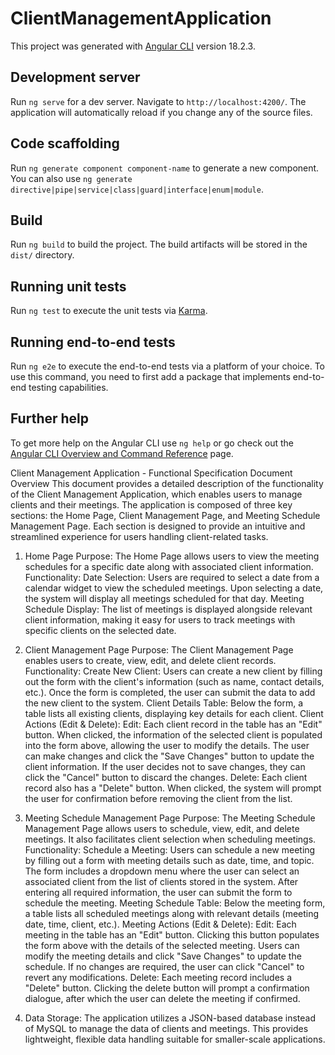 # ClientManagementApplication

This project was generated with [Angular CLI](https://github.com/angular/angular-cli) version 18.2.3.

## Development server

Run `ng serve` for a dev server. Navigate to `http://localhost:4200/`. The application will automatically reload if you change any of the source files.

## Code scaffolding

Run `ng generate component component-name` to generate a new component. You can also use `ng generate directive|pipe|service|class|guard|interface|enum|module`.

## Build

Run `ng build` to build the project. The build artifacts will be stored in the `dist/` directory.

## Running unit tests

Run `ng test` to execute the unit tests via [Karma](https://karma-runner.github.io).

## Running end-to-end tests

Run `ng e2e` to execute the end-to-end tests via a platform of your choice. To use this command, you need to first add a package that implements end-to-end testing capabilities.

## Further help

To get more help on the Angular CLI use `ng help` or go check out the [Angular CLI Overview and Command Reference](https://angular.dev/tools/cli) page.


Client Management Application - Functional Specification Document
Overview
This document provides a detailed description of the functionality of the Client Management Application, which enables users to manage clients and their meetings. The application is composed of three key sections: the Home Page, Client Management Page, and Meeting Schedule Management Page. Each section is designed to provide an intuitive and streamlined experience for users handling client-related tasks.

1. Home Page
Purpose:
The Home Page allows users to view the meeting schedules for a specific date along with associated client information.
Functionality:
Date Selection:
Users are required to select a date from a calendar widget to view the scheduled meetings.
Upon selecting a date, the system will display all meetings scheduled for that day.
Meeting Schedule Display:
The list of meetings is displayed alongside relevant client information, making it easy for users to track meetings with specific clients on the selected date.

2. Client Management Page
Purpose:
The Client Management Page enables users to create, view, edit, and delete client records.
Functionality:
Create New Client:
Users can create a new client by filling out the form with the client's information (such as name, contact details, etc.).
Once the form is completed, the user can submit the data to add the new client to the system.
Client Details Table:
Below the form, a table lists all existing clients, displaying key details for each client.
Client Actions (Edit & Delete):
Edit:
Each client record in the table has an "Edit" button.
When clicked, the information of the selected client is populated into the form above, allowing the user to modify the details.
The user can make changes and click the "Save Changes" button to update the client information.
If the user decides not to save changes, they can click the "Cancel" button to discard the changes.
Delete:
Each client record also has a "Delete" button.
When clicked, the system will prompt the user for confirmation before removing the client from the list.

3. Meeting Schedule Management Page
Purpose:
The Meeting Schedule Management Page allows users to schedule, view, edit, and delete meetings. It also facilitates client selection when scheduling meetings.
Functionality:
Schedule a Meeting:
Users can schedule a new meeting by filling out a form with meeting details such as date, time, and topic.
The form includes a dropdown menu where the user can select an associated client from the list of clients stored in the system.
After entering all required information, the user can submit the form to schedule the meeting.
Meeting Schedule Table:
Below the meeting form, a table lists all scheduled meetings along with relevant details (meeting date, time, client, etc.).
Meeting Actions (Edit & Delete):
Edit:
Each meeting in the table has an "Edit" button.
Clicking this button populates the form above with the details of the selected meeting.
Users can modify the meeting details and click "Save Changes" to update the schedule.
If no changes are required, the user can click "Cancel" to revert any modifications.
Delete:
Each meeting record includes a "Delete" button.
Clicking the delete button will prompt a confirmation dialogue, after which the user can delete the meeting if confirmed.

4. Data Storage:
The application utilizes a JSON-based database instead of MySQL to manage the data of clients and meetings. This provides lightweight, flexible data handling suitable for smaller-scale applications.



